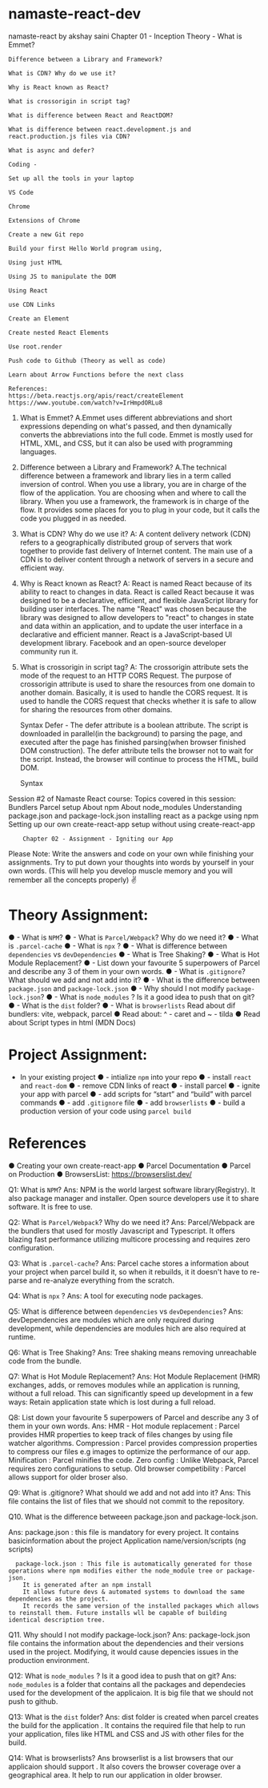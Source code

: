 # namaste-react-dev
namaste-react by akshay saini 
    Chapter 01 - Inception
    Theory -
    What is Emmet?

    Difference between a Library and Framework?

    What is CDN? Why do we use it?

    Why is React known as React?

    What is crossorigin in script tag?

    What is difference between React and ReactDOM?

    What is difference between react.development.js and react.production.js files via CDN?

    What is async and defer?

    Coding -

    Set up all the tools in your laptop

    VS Code

    Chrome

    Extensions of Chrome

    Create a new Git repo

    Build your first Hello World program using,

    Using just HTML

    Using JS to manipulate the DOM

    Using React

    use CDN Links

    Create an Element

    Create nested React Elements

    Use root.render

    Push code to Github (Theory as well as code)

    Learn about Arrow Functions before the next class

    References:
    https://beta.reactjs.org/apis/react/createElement
    https://www.youtube.com/watch?v=IrHmpdORLu8


1. What is Emmet?
    A.Emmet uses different abbreviations and short expressions depending on what's passed, and then dynamically converts the abbreviations into the full code. Emmet is mostly used for HTML, XML, and CSS, but it can also be used with programming languages.
2. Difference between a Library and Framework?
    A.The technical difference between a framework and library lies in a term called inversion of control.
        When you use a library, you are in charge of the flow of the application. You are choosing when and where to call the library. When you use a framework, the framework is in charge of the flow. It provides some places for you to plug in your code, but it calls the code you plugged in as needed.
3. What is CDN? Why do we use it?
    A: A content delivery network (CDN) refers to a geographically distributed group of servers that work together to provide fast delivery of Internet content. The main use of a CDN is to deliver content through a network of servers in a secure and efficient way.
4. Why is React known as React?
    A: React is named React because of its ability to react to changes in data. React is called React because it was designed to be a declarative, efficient, and flexible JavaScript library for building user interfaces. The name "React" was chosen because the library was designed to allow developers to "react" to changes in state and data within an application, and to update the user interface in a declarative and efficient manner. React is a JavaScript-based UI development library. Facebook and an open-source developer community run it.
5. What is crossorigin in script tag?
    A: The crossorigin attribute sets the mode of the request to an HTTP CORS Request. The purpose of crossorigin attribute is used to share the resources from one domain to another domain. Basically, it is used to handle the CORS request. It is used to handle the CORS request that checks whether it is safe to allow for sharing the resources from other domains.

    Syntax
        <script crossorigin="anonymous|use-credentials">
6. What is diference between React and ReactDOM
    A: React is a JavaScript library for building User Interfaces whereas ReactDOM is also JavaScript library that allows React to interact with the DOM. The react package contains React.createElement(), React.Component, React.Children, and other helpers related to elements and component classes. You can think of these as the isomorphic or universal helpers that you need to build components. The react-dom package contains ReactDOM.render(), and in react-dom/server we have server-side rendering support with ReactDOMServer.renderToString() and ReactDOMServer.renderToStaticMarkup().
7. What is difference between react.development.js and react.production.js files via CDN?
    A: Development is the stage of an application before it's made public while production is the term used for the same application when it's made public. Development build is several times (maybe 3-5x) slower than the production build.
8. What is async and defer? - see my Youtube video ;)

    A: Async - The async attribute is a boolean attribute. The script is downloaded in parallel(in the background) to parsing the page, and executed as soon as it is available (do not block HTML DOM construction during downloading process ) and don’t wait for anything.

    Syntax
        <script src="demo_async.js" async></script>
    Defer - The defer attribute is a boolean attribute. The script is downloaded in parallel(in the background) to parsing the page, and executed after the page has finished parsing(when browser finished DOM construction). The defer attribute tells the browser not to wait for the script. Instead, the browser will continue to process the HTML, build DOM.

    Syntax
        <script src="demo_defer.js" defer></script>

Session #2 of Namaste React course:
Topics covered in this session:
Bundlers
Parcel setup
About npm
About node_modules
Understanding package.json and package-lock.json
installing react as a packge using npm
Setting up our own create-react-app setup without using create-react-app

        Chapter 02 - Assignment - Igniting our App
Please Note: Write the answers and code on your own while finishing your assignments. Try to
put down your thoughts into words by yourself in your own words. (This will help you develop
muscle memory and you will remember all the concepts properly) ✌
# Theory Assignment:
● - What is `NPM`?
● - What is `Parcel/Webpack`? Why do we need it?
● - What is `.parcel-cache`
● - What is `npx` ?
● - What is difference between `dependencies` vs `devDependencies`
● - What is Tree Shaking?
● - What is Hot Module Replacement?
● - List down your favourite 5 superpowers of Parcel and describe any 3 of them in your
own words.
● - What is `.gitignore`? What should we add and not add into it?
● - What is the difference between `package.json` and `package-lock.json`
● - Why should I not modify `package-lock.json`?
● - What is `node_modules` ? Is it a good idea to push that on git?
● - What is the `dist` folder?
● - What is `browserlists`
Read about dif bundlers: vite, webpack, parcel
● Read about: ^ - caret and ~ - tilda
● Read about Script types in html (MDN Docs)
# Project Assignment:
- In your existing project
● - intialize `npm` into your repo
● - install `react` and `react-dom`
● - remove CDN links of react
● - install parcel
● - ignite your app with parcel
● - add scripts for “start” and “build” with parcel commands
● - add `.gitignore` file
● - add `browserlists`
● - build a production version of your code using `parcel build`
# References
● Creating your own create-react-app
● Parcel Documentation
● Parcel on Production
● BrowsersList: https://browserslist.dev/


Q1:	  What is `NPM`?
Ans:	NPM is the world largest software library(Registry). It also package manager and 
installer. Open source developers use it to share software. It is free to use.

Q2: 	What is `Parcel/Webpack`? Why do we need it?
Ans:	Parcel/Webpack are the bundlers that used for mostly Javascript and Typescript. It offers blazing fast performance utilizing multicore processing and requires zero configuration.

Q3:   What is `.parcel-cache`?
Ans:  Parcel cache stores a information about your project when parcel build it, so when it rebuilds, it
      it doesn't have to re-parse and re-analyze everything from the scratch.

Q4:   What is `npx` ?
Ans:  A tool for executing node packages.

Q5:   What is difference between `dependencies` vs `devDependencies`?
Ans:  devDependencies are modules which are only required during development, while dependencies are
      modules hich are also required at runtime.

Q6:   What is Tree Shaking?
Ans:  Tree shaking means removing unreachable code from the bundle.

Q7:   What is Hot Module Replacement?
Ans:  Hot Module Replacement (HMR) exchanges, adds, or removes modules while an application is running, without a full reload. This can significantly speed up development in a few ways: Retain application state which is lost during a full reload.

Q8:   List down your favourite 5 superpowers of Parcel and describe any 3 of them in your
      own words.
Ans:  HMR - Hot module replacement : Parcel provides HMR properties to keep track of files changes by   using file watcher algorithms.
      Compression : Parcel provides compression properties to compress our files e.g images to optimize the performance of our app.
      Minification : Parcel minifies the code.
      Zero config : Unlike Webpack, Parcel requires zero configurations to setup.
      Old browser competibility : Parcel allows support for older broser also.

Q9:  What is .gitignore? What should we add and not add into it?
Ans: This file contains the list of files that we should not commit to the repository.

Q10. What is the difference betweeen package.json and package-lock.json.

Ans:  package.json : this file is mandatory for every project. It contains basicinformation about the project Application name/version/scripts (ng scripts)

      package-lock.json : This file is automatically generated for those operations where npm modifies either the node_module tree or package-json.
        It is generated after an npm install
        It allows future devs & automated systems to download the same dependencies as the project.
        It records the same version of the installed packages which allows to reinstall them. Future installs wll be capable of building identical description tree.

Q11. Why should I not modify package-lock.json?
Ans:    package-lock.json file contains the information about the dependencies and their versions used in the project. Modifying, it would cause depencies issues in the production environment.

Q12: What is `node_modules` ? Is it a good idea to push that on git?
Ans:  `node_modules` is a folder that contains all the packages and dependecies used for the development of the applicaion. It is big file that we should not push to github.

Q13:  What is the `dist` folder?
Ans:  dist folder is created when parcel creates the build for the application . It contains the required file that help to run your application, files like HTML and CSS and JS with other files for the build.

Q14:  What is browserlists?
Ans   browserlist is a list browsers that our applicaion should support . It also covers the browser coverage over a geographical area. It help to run our application in older browser.